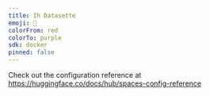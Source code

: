 ```yaml
---
title: Ih Datasette
emoji: 🚀
colorFrom: red
colorTo: purple
sdk: docker
pinned: false
---
```


Check out the configuration reference at https://huggingface.co/docs/hub/spaces-config-reference
